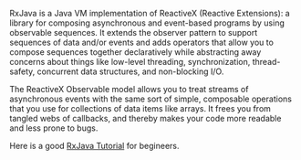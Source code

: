 RxJava is a Java VM implementation of ReactiveX (Reactive Extensions): a library for composing asynchronous and event-based programs by using observable sequences. It extends the observer pattern to support sequences of data and/or events and adds operators that allow you to compose sequences together declaratively while abstracting away concerns about things like low-level threading, synchronization, thread-safety, concurrent data structures, and non-blocking I/O.

The ReactiveX Observable model allows you to treat streams of asynchronous events with the same sort of simple, composable operations that you use for collections of data items like arrays. It frees you from tangled webs of callbacks, and thereby makes your code more readable and less prone to bugs.

Here is a good [RxJava Tutorial](http://gank.io/post/560e15be2dca930e00da1083) for begineers.
